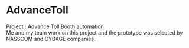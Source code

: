 # AdvanceToll
Project : Advance Toll Booth automation  
Me and my team work on this project and the prototype was selected by NASSCOM and CYBAGE companies.
